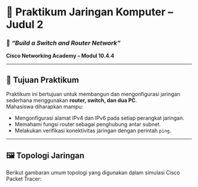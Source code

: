 # 🚀 **Praktikum Jaringan Komputer – Judul 2**  
### 🔧 *“Build a Switch and Router Network”*  
**Cisco Networking Academy – Modul 10.4.4**

---

## 🎯 **Tujuan Praktikum**
Praktikum ini bertujuan untuk membangun dan mengonfigurasi jaringan sederhana menggunakan **router, switch, dan dua PC**.  
Mahasiswa diharapkan mampu:
- Mengonfigurasi alamat IPv4 dan IPv6 pada setiap perangkat jaringan.  
- Memahami fungsi router sebagai penghubung antar subnet.  
- Melakukan verifikasi konektivitas jaringan dengan perintah `ping`.

---

## 🖼️ **Topologi Jaringan**
Berikut gambaran umum topologi yang digunakan dalam simulasi Cisco Packet Tracer:

